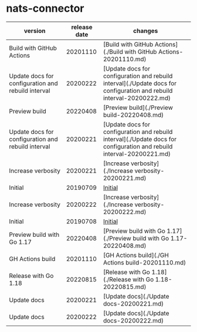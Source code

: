 # nats-connector	


|version|release date|changes|
|---|---|---|
|Build with GitHub Actions|20201110|[Build with GitHub Actions](./Build with GitHub Actions-20201110.md)|
|Update docs for configuration and rebuild interval|20200222|[Update docs for configuration and rebuild interval](./Update docs for configuration and rebuild interval-20200222.md)|
|Preview build|20220408|[Preview build](./Preview build-20220408.md)|
|Update docs for configuration and rebuild interval|20200221|[Update docs for configuration and rebuild interval](./Update docs for configuration and rebuild interval-20200221.md)|
|Increase verbosity|20200221|[Increase verbosity](./Increase verbosity-20200221.md)|
|Initial|20190709|[Initial](./Initial-20190709.md)|
|Increase verbosity|20200222|[Increase verbosity](./Increase verbosity-20200222.md)|
|Initial|20190708|[Initial](./Initial-20190708.md)|
|Preview build with Go 1.17|20220408|[Preview build with Go 1.17](./Preview build with Go 1.17-20220408.md)|
|GH Actions build|20201110|[GH Actions build](./GH Actions build-20201110.md)|
|Release with Go 1.18|20220815|[Release with Go 1.18](./Release with Go 1.18-20220815.md)|
|Update docs|20200221|[Update docs](./Update docs-20200221.md)|
|Update docs|20200222|[Update docs](./Update docs-20200222.md)|
